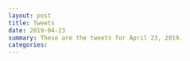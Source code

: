 ```yaml
---
layout: post
title: Tweets
date: 2019-04-23
summary: These are the tweets for April 23, 2019.
categories:
---
```


